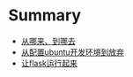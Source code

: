 # Summary

* [从哪来、到哪去](README.md)
* [从配置ubuntu开发环境到放弃](xu-ni-huan-jing.md)
* [让flask运行起来](rang-flask-yun-xing-qi-lai.md)

